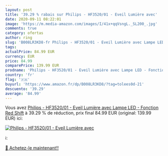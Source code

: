 ```yaml
---
layout: post
title: '39.29 % rabais sur Philips - HF3520/01 - Eveil Lumière avec'
date: 2020-09-11 08:22:01
image: 'https://m.media-amazon.com/images/I/41x+qqVsngL._SL200_.jpg'
comments: true
category: ofertas
author: ring
slug: 'B008LR3KD8-fr Philips - HF3520/01 - Eveil Lumière avec Lampe LED -...'
tags: 
actualPrice: 84.99 EUR
currency: EUR
price: 84.99
comparePrice: 139.99 EUR
prodname: 'Philips - HF3520/01 - Eveil Lumière avec Lampe LED - Fonction Red Shift'
country: 'fr'
flag: '🇫🇷'
buyurl: 'https://www.amazon.fr/dp/B008LR3KD8/?tag=tolees0d-21'
descuento: '39.29'
average: '84.99'
---
```


Vous avez [Philips - HF3520/01 - Eveil Lumière avec Lampe LED - Fonction Red Shift](https://www.amazon.fr/dp/B008LR3KD8/?tag=tolees0d-21)  à  39.29 % de réduction, prix final  84.99 EUR (original: 139.99 EUR) ici:

[![Philips - HF3520/01 - Eveil Lumière avec](https://m.media-amazon.com/images/I/41x+qqVsngL._SL200_.jpg)](https://www.amazon.fr/dp/B008LR3KD8/?tag=tolees0d-21)

ℹ️:


[🛒 Achetez-le maintenant!!](https://www.amazon.fr/dp/B008LR3KD8/?tag=tolees0d-21)
